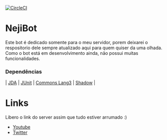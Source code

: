 [![CircleCI](https://circleci.com/gh/daviddev16/NejiBot/tree/master.svg?style=svg&circle-token=6c7de018ddb3be4f68a066d40c6d5d465b8d8fea)](https://circleci.com/gh/daviddev16/NejiBot/tree/master)

# NejiBot
Este bot é dedicado somente para o meu servidor, porem deixarei o respositorio dele sempre atualizado aqui para quem quiser da uma olhada.
Como o bot está em desenvolvimento ainda, não possui muitas funcionalidades.

### Dependências

| [JDA](https://mvnrepository.com/artifact/net.dv8tion/JDA) |
[JUnit](https://mvnrepository.com/artifact/junit/junit) |
[Commons Lang3](https://mvnrepository.com/artifact/org.apache.commons/commons-lang3) |
[Shadow](https://mvnrepository.com/artifact/com.github.jengelman.gradle.plugins/shadow) |


# Links

Libero o link do server assim que tudo estiver arrumado :)

- [Youtube](https://www.youtube.com/channel/UCfNu2eS5Wt8vYx8YiWKoMcQ)
- [Twitter](https://twitter.com/_daviid0)
